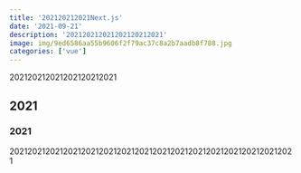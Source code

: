 ```yaml
---
title: '202120212021Next.js'
date: '2021-09-21'
description: '202120212021202120212021'
image: img/9ed6586aa55b9606f2f79ac37c8a2b7aadb8f788.jpg
categories: ['vue']
---
```


202120212021202120212021

## 2021

### 2021

2021202120212021202120212021202120212021202120212021202120212021